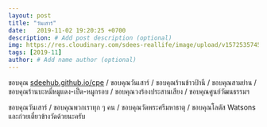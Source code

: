 ```yaml
---
layout: post
title: "วันเสาร์"
date:   2019-11-02 19:20:25 +0700
description: # Add post description (optional)
img: https://res.cloudinary.com/sdees-reallife/image/upload/v1572535745/Screenshot_2019-10-31_22-17-04.png # Add image post (optional)
tags: [2019-11]
author: # Add name author (optional)
---
```

ขอบคุณ [sdeehub.github.io/cpe](https://sdeehub.github.io/cpe) / ขอบคุณวันเสาร์ / ขอบคุณร้านข้าวป้านี / ขอบคุณสามย่าน / ขอบคุณร้านบะหมี่หมูแดง-เป็ด-หมูกรอบ / ขอบคุณวงร้องประสานเสียง / ขอบคุณศูนย์วัฒนธรรมฯ

<i class="fa fa-child" style="color:plum"></i>

ขอบคุณวันเสาร์ / ขอบคุณพวกเราทุก ๆ คน / ขอบคุณวัดพระศรีมหาธาตุ / ขอบคุณโลตัส Watsons และก๋วยเตี๋ยวข้างวัดด้วยนะครับ
